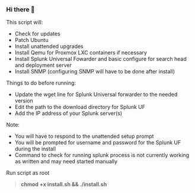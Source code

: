 ### Hi there 👋

<!--
**Primal-id/UbuntuPatching_Splunk_Qemu** is a ✨ _special_ ✨ repository because its `README.md` (this file) appears on your GitHub profile.

Here are some ideas to get you started:

- 🔭 I’m currently working on ...
- 🌱 I’m currently learning ...
- 👯 I’m looking to collaborate on ...
- 🤔 I’m looking for help with ...
- 💬 Ask me about ...
- 📫 How to reach me: ...
- 😄 Pronouns: ...
- ⚡ Fun fact: ...
-->






 This script will:
 - Check for updates
 - Patch Ubuntu
 - Install unattended upgrades
 - Install Qemu for Proxmox LXC containers if necessary
 - Install Splunk Universal Fowarder and basic configure for search head and deployment server
 - Install SNMP (configuring SNMP will have to be done after install)
 
 Things to do before running:
 - Update the wget line for Splunk Universal forwarder to the needed version
 - Edit the path to the download directory for Splunk UF
 - Add the IP address of your Splunk server(s)
 
 Note:
 - You will have to respond to the unattended setup prompt
 - You will be prompted for username and password for the Splunk UF during the install
 - Command to check for running splunk process is not currently working as written and may need started manually


 
 Run script as root 
 
 <strong><blockquote>chmod +x install.sh && ./install.sh</blockquote></strong>





